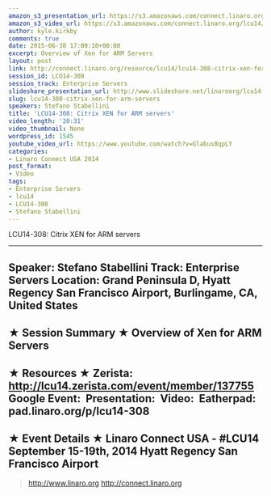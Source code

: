 ```yaml
---
amazon_s3_presentation_url: https://s3.amazonaws.com/connect.linaro.org/hkg15/Videos/09-17-Wednesday/LCU14-308.pdf
amazon_s3_video_url: https://s3.amazonaws.com/connect.linaro.org/lcu14/videos/09-17-Wednesday/LCU14-308-+Citrix+XEN+for+ARM+servers.mp4
author: kyle.kirkby
comments: true
date: 2015-06-30 17:09:10+00:00
excerpt: Overview of Xen for ARM Servers
layout: post
link: http://connect.linaro.org/resource/lcu14/lcu14-308-citrix-xen-for-arm-servers/
session_id: LCU14-308
session_track: Enterprise Servers
slideshare_presentation_url: http://www.slideshare.net/linaroorg/lcu14-308-xen-project-for-arm-servers
slug: lcu14-308-citrix-xen-for-arm-servers
speakers: Stefano Stabellini
title: 'LCU14-308: Citrix XEN for ARM servers'
video_length: '20:31'
video_thumbnail: None
wordpress_id: 1545
youtube_video_url: https://www.youtube.com/watch?v=Glabus8qpLY
categories:
- Linaro Connect USA 2014
post_format:
- Video
tags:
- Enterprise Servers
- lcu14
- LCU14-308
- Stefano Stabellini
---
```


LCU14-308: Citrix XEN for ARM servers

---------------------------------------------------

Speaker: Stefano Stabellini
Track: Enterprise Servers
Location: Grand Peninsula D, Hyatt Regency San Francisco Airport, Burlingame, CA, United States
---------------------------------------------------

★ Session Summary ★
Overview of Xen for ARM Servers
---------------------------------------------------

★ Resources ★
Zerista: http://lcu14.zerista.com/event/member/137755
Google Event: 
Presentation: 
Video: 
Eatherpad: pad.linaro.org/p/lcu14-308
---------------------------------------------------

★ Event Details ★
Linaro Connect USA - #LCU14
September 15-19th, 2014
Hyatt Regency San Francisco Airport
---------------------------------------------------

> http://www.linaro.org
> http://connect.linaro.org
